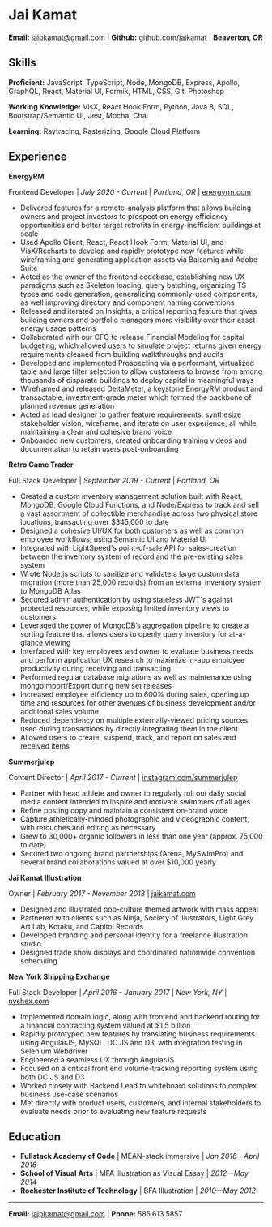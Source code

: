 # Jai Kamat

**Email:** [jaipkamat@gmail.com](mailto:jaipkamat@gmail.com) | **Github:** [github.com/jaikamat](github.com/jaikamat) | **Beaverton, OR**

## Skills

**Proficient:** JavaScript, TypeScript, Node, MongoDB, Express, Apollo, GraphQL, React, Material UI, Formik, HTML, CSS, Git, Photoshop

**Working Knowledge:** VisX, React Hook Form, Python, Java 8, SQL, Bootstrap/Semantic UI, Jest, Mocha, Chai

**Learning:** Raytracing, Rasterizing, Google Cloud Platform

## Experience

**EnergyRM**

Frontend Developer | _July 2020 - Current_ | _Portland, OR_ | [energyrm.com](https://energyrm.com/)

- Delivered features for a remote-analysis platform that allows building owners and project investors to prospect on energy efficiency opportunities and better target retrofits in energy-inefficient buildings at scale
- Used Apollo Client, React, React Hook Form, Material UI, and VisX/Recharts to develop and rapidly prototype new features while wireframing and generating application assets via Balsamiq and Adobe Suite
- Acted as the owner of the frontend codebase, establishing new UX paradigms such as Skeleton loading, query batching, organizing TS types and code generation, generalizing commonly-used components, as well improving directory and component naming conventions
- Released and iterated on Insights, a critical reporting feature that gives building owners and portfolio managers more visibility over their asset energy usage patterns
- Collaborated with our CFO to release Financial Modeling for capital budgeting, which allowed users to simulate project returns given energy requirements gleaned from building walkthroughs and audits
- Developed and implemented Prospecting via a performant, virtualized table and large filter selection to allow customers to browse from among thousands of disparate buildings to deploy capital in meaningful ways
- Wireframed and released DeltaMeter, a keystone EnergyRM product and transactable, investment-grade meter which formed the backbone of planned revenue generation
- Acted as lead designer to gather feature requirements, synthesize stakeholder vision, wireframe, and iterate on user experience, all while maintaining a clear and cohesive brand voice
- Onboarded new customers, created onboarding training videos and documentation to retain users post-onboarding

**Retro Game Trader**

Full Stack Developer | _September 2019 - Current_ | _Portland, OR_

- Created a custom inventory management solution built with React, MongoDB, Google Cloud Functions, and Node/Express to track and sell a vast assortment of collectible merchandise across two physical store locations, transacting over $345,000 to date
- Designed a cohesive UI/UX for both customers as well as common employee workflows, using Semantic UI and Material UI
- Integrated with LightSpeed's point-of-sale API for sales-creation between the inventory system of record and the pre-existing sales system
- Wrote Node.js scripts to sanitize and validate a large custom data migration (more than 25,000 records) from an external inventory system to MongoDB Atlas
- Secured admin authentication by using stateless JWT's against protected resources, while exposing limited inventory views to customers
- Leveraged the power of MongoDB’s aggregation pipeline to create a sorting feature that allows users to openly query inventory for at-a-glance viewing
- Interfaced with key employees and owner to evaluate business needs and perform application UX research to maximize in-app employee productivity during receiving and transacting
- Performed regular database migrations as well as maintenance using mongoImport/Export during new set releases
- Increased employee efficiency up to 600% during sales, opening up time and resources for other avenues of business development and/or additional sales volume
- Reduced dependency on multiple externally-viewed pricing sources used during transactions by directly integrating them in the client
- Allowed users to create, suspend, track, and report on sales and received items

**Summerjulep**

Content Director | _April 2017 - Current_ | [instagram.com/summerjulep](instagram.com/summerjulep)

- Partner with head athlete and owner to regularly roll out daily social media content intended to inspire and motivate swimmers of all ages
- Refine posting copy and maintain a consistent on-brand voice
- Capture athletically-minded photographic and videographic content, with retouches and editing as necessary
- Grew to 30,000+ organic followers in less than one year (approx. 75,000 to date)
- Secured two ongoing brand partnerships (Arena, MySwimPro) and several brand collaborations valued at over $10,000 yearly

**Jai Kamat Illustration**

Owner | _February 2017 - November 2018_ | [jaikamat.com](www.jaikamat.com)

- Designed and illustrated pop-culture themed artwork with mass appeal
- Partnered with clients such as Ninja, Society of Illustrators, Light Grey Art Lab, Kotaku, and Capitol Records
- Developed branding and personal identity for a freelance illustration studio
- Designed trade show displays and coordinated nationwide convention scheduling

**New York Shipping Exchange**

Full Stack Developer | _April 2016 - January 2017_ | _New York, NY_ | [nyshex.com](nyshex.com/en/)

- Implemented domain logic, along with frontend and backend routing for a financial contracting system valued at $1.5 billion
- Rapidly prototyped new features by translating business requirements using AngularJS, MySQL, DC.JS and D3, with integration testing in Selenium Webdriver
- Engineered a seamless UX through AngularJS
- Focused on a critical front end volume-tracking reporting system using both DC.JS and D3
- Worked closely with Backend Lead to whiteboard solutions to complex business use-case scenarios
- Met directly with product users, customers, and internal stakeholders to evaluate needs prior to evaluating new feature requests

## Education

- **Fullstack Academy of Code** | MEAN-stack immersive | _Jan 2016—April 2016_
- **School of Visual Arts** | MFA Illustration as Visual Essay | _2012—May 2014_
- **Rochester Institute of Technology** | BFA Illustration | _2010—May 2012_

---

**Email:** jaipkamat@gmail.com | **Phone:** 585.613.5857
